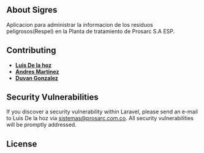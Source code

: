 ## About Sigres

Aplicacion para administrar la informacion de los residuos peligrosos(Respel) en la Planta de tratamiento de Prosarc S.A ESP.


## Contributing

- **[Luis De la hoz](https://github.com/Lsickle)**
- **[Andres Martinez](https://github.com/Alejo5004)**
- **[Duvan Gonzalez](https://github.com/LoquilloDuvan)**

## Security Vulnerabilities

If you discover a security vulnerability within Laravel, please send an e-mail to Luis De la hoz via [sistemas@prosarc.com.co](mailto:sistemas@prosarc.com.co). All security vulnerabilities will be promptly addressed.

## License
